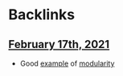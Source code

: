 
# Backlinks
## [February 17th, 2021](<February 17th, 2021.md>)
- Good [example]([Example](<Example.md>)) of [modularity](<modularity.md>)


